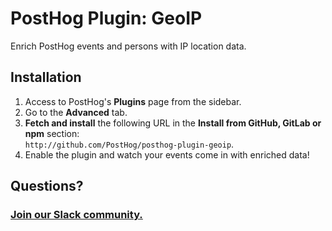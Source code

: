 # PostHog Plugin: GeoIP

Enrich PostHog events and persons with IP location data.

## Installation

1. Access to PostHog's **Plugins** page from the sidebar.
1. Go to the **Advanced** tab.
1. **Fetch and install** the following URL in the **Install from GitHub, GitLab or npm** section:  
   `http://github.com/PostHog/posthog-plugin-geoip`.
1. Enable the plugin and watch your events come in with enriched data!

## Questions?

### [Join our Slack community.](https://posthog.com/slack)
